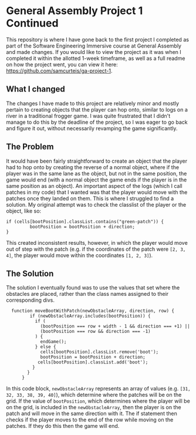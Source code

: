 # General Assembly Project 1 Continued

This repository is where I have gone back to the first project I completed as part of the Software Engineering Immersive course at General Assembly and made changes. If you would like to view the project as it was when I completed it within the allotted 1-week timeframe, as well as a full readme on how the project went, you can view it here:  https://github.com/samcurteis/ga-project-1.

## What I changed

The changes I have made to this project are relatively minor and mostly pertain to creating objects that the player can hop onto, similar to logs on a river in a traditional frogger game. I was quite frustrated that I didn't manage to do this by the deadline of the project, so I was eager to go back and figure it out, without necessarily revamping the game significantly.

## The Problem

It would have been fairly straightforward to create an object that the player had to hop onto by creating the reverse of a normal object, where if the player was in the same lane as the object, but not in the same position, the game would end (with a normal object the game ends if the player is in the same position as an object). An important aspect of the logs (which I call patches in my code) that I wanted was that the player would move with the patches once they landed on them. This is where I struggled to find a solution. My original attempt was to check the classlist of the player or the object, like so:

```
if (cells[bootPosition].classList.contains("green-patch")) {
         bootPosition = bootPosition + direction;
}
```

This created inconsistent results, however, in which the player would move out of step with the patch (e.g. if the coordinates of the patch were `[2, 3, 4]`, the player would move within the coordinates `[1, 2, 3]`).

## The Solution

The solution I eventually found was to use the values that set where the obstacles are placed, rather than the class names assigned to their corresponding divs.

```
  function moveBootWithPatch(newObstacleArray, direction, row) {
         if (newObstacleArray.includes(bootPosition)) {
           if (
             (bootPosition === row + width - 1 && direction === +1) ||
             (bootPosition === row && direction === -1)
           ) {
             endGame();
           } else {
             cells[bootPosition].classList.remove('boot');
             bootPosition = bootPosition + direction;
            cells[bootPosition].classList.add('boot');
          }
        }
      }
```

In this code block, `newObstacleArray` represents an array of values (e.g. `[31, 32, 33, 38, 39, 40]`), which determine where the patches will be on the grid. If the value of `bootPosition`, which determines where the player will be on the grid, is included in the `newObstacleArray`, then the player is on the patch and will move in the same direction with it. The if statement then checks if the player moves to the end of the row while moving on the patches. If they do this then the game will end. 
